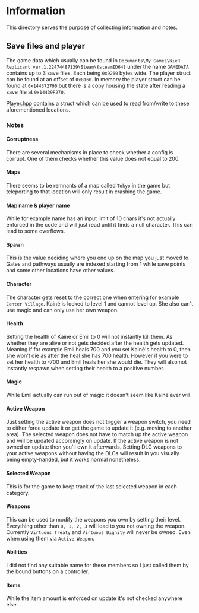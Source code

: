 # Information

This directory serves the purpose of collecting information and notes.

## Save files and player

The game data which usually can be found in `Documents\My Games\NieR Replicant ver.1.22474487139\Steam\{steamID64}` under the name `GAMEDATA` contains up to 3 save files.
Each being `0x9260` bytes wide. The player struct can be found at an offset of `0x8160`. In memory the player struct can be found at `0x144372790` but there is a copy housing the state after reading a save file at `0x14439F270`.

[Player.hpp](Player.hpp) contains a struct which can be used to read from/write to these aforementioned locations.

### Notes

#### Corruptness

There are several mechanisms in place to check whether a config is corrupt.
One of them checks whether this value does not equal to 200.

#### Maps

There seems to be remnants of a map called `Tokyo` in the game but teleporting to that location will only result in crashing the game.

#### Map name & player name

While for example name has an input limit of 10 chars it's not actually enforced in the code and will just read until it finds a null character. This can lead to some overflows.

#### Spawn

This is the value deciding where you end up on the map you just moved to. Gates and pathways usually are indexed starting from 1 while save points and some other locations have other values.

#### Character

The character gets reset to the correct one when entering for example `Center Village`.
Kainé is locked to level 1 and cannot level up. She also can't use magic and can only use her own weapon.

#### Health

Setting the health of Kainé or Emil to 0 will not instantly kill them. As whether they are alive or not gets decided after the health gets updated.
Meaning if for example Emil heals 700 and you set Kainé's health to 0, then she won't die as after the heal she has 700 health.
However if you were to set her health to -700 and Emil heals her she would die.
They will also not instantly respawn when setting their health to a positive number.

#### Magic

While Emil actually can run out of magic it doesn't seem like Kainé ever will.

#### Active Weapon

Just setting the active weapon does not trigger a weapon switch, you need to either force update it or get the game to update it (e.g. moving to another area).
The selected weapon does not have to match up the active weapon and will be updated accordingly on update.
If the active weapon is not owned on update then you'll own it afterwards.
Setting DLC weapons to your active weapons without having the DLCs will result in you visually being empty-handed, but it works normal nonetheless.

#### Selected Weapon

This is for the game to keep track of the last selected weapon in each category.

#### Weapons

This can be used to modify the weapons you own by setting their level. Everything other than `0, 1, 2, 3` will lead to you not owning the weapon.
Currently `Virtuous Treaty` and `Virtuous Dignity` will never be owned. Even when using them via `Active Weapon`.

#### Abilities

I did not find any suitable name for these members so I just called them by the bound buttons on a controller.

#### Items

While the item amount is enforced on update it's not checked anywhere else.
